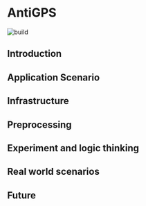 # AntiGPS
![build](https://github.com/BourneXu/AntiGPS/workflows/Python%20application/badge.svg) 

## Introduction

## Application Scenario

## Infrastructure
<!-- #![AntiGPS](intro/infrastructure.png) -->

## Preprocessing 

## Experiment and logic thinking

## Real world scenarios

## Future


